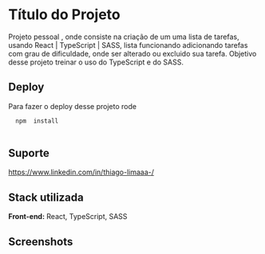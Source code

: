 # Título do Projeto

Projeto pessoal , onde consiste na criação de um uma lista de tarefas, usando React | TypeScript | SASS, lista funcionando adicionando tarefas com grau de dificuldade, onde ser alterado ou excluido sua tarefa. Objetivo desse projeto treinar o uso do TypeScript e do SASS.


## Deploy

Para fazer o deploy desse projeto rode

```bash
  npm  install
  
```



## Suporte

https://www.linkedin.com/in/thiago-limaaa-/


## Stack utilizada

**Front-end:** React, TypeScript, SASS




## Screenshots

